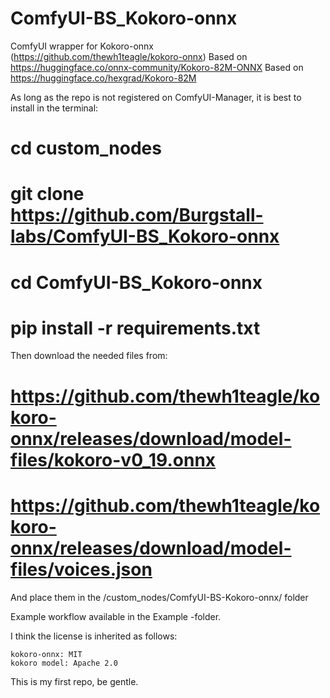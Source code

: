 # ComfyUI-BS_Kokoro-onnx
ComfyUI wrapper for Kokoro-onnx (https://github.com/thewh1teagle/kokoro-onnx)
Based on https://huggingface.co/onnx-community/Kokoro-82M-ONNX
Based on https://huggingface.co/hexgrad/Kokoro-82M


As long as the repo is not registered on ComfyUI-Manager, it is best to install in the terminal:
# cd custom_nodes
# git clone https://github.com/Burgstall-labs/ComfyUI-BS_Kokoro-onnx
# cd ComfyUI-BS_Kokoro-onnx
# pip install -r requirements.txt

Then download the needed files from:
# https://github.com/thewh1teagle/kokoro-onnx/releases/download/model-files/kokoro-v0_19.onnx
# https://github.com/thewh1teagle/kokoro-onnx/releases/download/model-files/voices.json

And place them in the /custom_nodes/ComfyUI-BS-Kokoro-onnx/ folder

Example workflow available in the Example -folder.

I think the license is inherited as follows:

    kokoro-onnx: MIT
    kokoro model: Apache 2.0

This is my first repo, be gentle.
